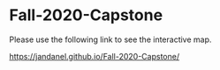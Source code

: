 # Fall-2020-Capstone
Please use the following link to see the interactive map.

https://jandanel.github.io/Fall-2020-Capstone/
